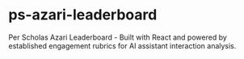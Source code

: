 # ps-azari-leaderboard
Per Scholas Azari Leaderboard - Built with React and powered by established engagement rubrics for AI assistant interaction analysis.

